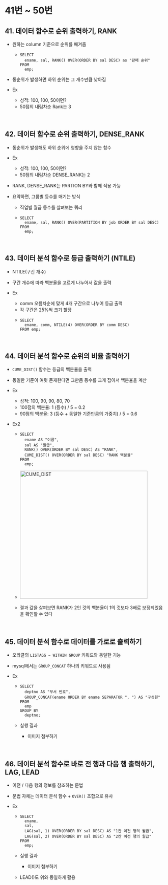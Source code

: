 # 41번 ~ 50번

## 41. 데이터 함수로 순위 출력하기, RANK

- 원하는 column 기준으로 순위를 매겨줌

  - ```mysql
    SELECT
      ename, sal, RANK() OVER(ORDER BY sal DESC) as "판매 순위"
    FROM
      emp;
    ```

- 동순위가 발생하면 하위 순위는 그 개수만큼 낮아짐
- Ex
  - 성적: 100, 100, 50이면?
  - 50점의 내림차순 Rank는 3

<br />

## 42. 데이터 함수로 순위 출력하기, DENSE_RANK

- 동순위가 발생해도 하위 순위에 영향을 주지 않는 함수
- Ex

  - 성적: 100, 100, 50이면?
  - 50점의 내림차순 DENSE_RANK는 2

- RANK, DENSE_RANK는 PARTION BY와 함께 적용 가능
- 요약하면, 그룹별 등수를 매기는 방식

  - 직업별 월급 등수를 살펴보는 쿼리

  - ```mysql
    SELECT
      ename, sal, RANK() OVER(PARTITION BY job ORDER BY sal DESC)
    FROM
      emp;
    ```

<br />

## 43. 데이터 분석 함수로 등급 출력하기 (NTILE)

- NTILE(구간 개수)
- 구간 개수에 따라 백분율을 고르게 나누어서 값을 출력
- Ex

  - comm 오름차순에 맞게 4개 구간으로 나누어 등급 출력
  - 각 구간은 25%씩 크기 할당
  - ```mysql
    SELECT
      ename, comm, NTILE(4) OVER(ORDER BY comm DESC)
    FROM emp;
    ```

<br />

## 44. 데이터 분석 함수로 순위의 비율 출력하기

- `CUME_DIST()` 함수는 등급의 백분율을 출력
- 동일한 기준이 여럿 존재한다면 그만큼 등수를 크게 잡아서 백분율을 계산
- Ex
  - 성적: 100, 90, 90, 80, 70
  - 100점의 백분율: 1 (등수) / 5 = 0.2
  - 90점의 백분율: 3 (등수 + 동일한 기준만큼의 가중치) / 5 = 0.6
- Ex2

  - ```mysql
    SELECT
      ename AS "이름",
      sal AS "월급",
      RANK() OVER(ORDER BY sal DESC) AS "RANK",
      CUME_DIST() OVER(ORDER BY sal DESC) "RANK 백분율"
    FROM
      emp;
    ```

  - <img width="400" alt="CUME_DIST" src="https://github.com/user-attachments/assets/391673a7-0c51-4632-bf6a-1497859052a0" />
  - 결과 값을 살펴보면 RANK가 2인 것의 백분율이 1의 것보다 3배로 보정되었음을 확인할 수 있다

<br/>

## 45. 데이터 분석 함수로 데이터를 가로로 출력하기

- 오라클의 `LISTAGG ~ WITHIN GROUP` 키워드와 동일한 기능
- mysql에서는 `GROUP_CONCAT` 하나의 키워드로 사용됨
- Ex

  - ```mysql
    SELECT
      deptno AS "부서 번호",
      GROUP_CONCAT(ename ORDER BY ename SEPARATOR ", ") AS "구성원"
    FROM
      emp
    GROUP BY
      deptno;
    ```

  - 실행 결과
    - 이미지 첨부하기

<br />

## 46. 데이터 분석 함수로 바로 전 행과 다음 행 출력하기, LAG, LEAD

- 이전 / 다음 행의 정보를 참조하는 문법
- 문법 자체는 데이터 분석 함수 + `OVER()` 조합으로 유사
- Ex

  - ```mysql
    SELECT
      ename,
      sal,
      LAG(sal, 1) OVER(ORDER BY sal DESC) AS "1칸 이전 행의 월급",
      LAG(sal, 2) OVER(ORDER BY sal DESC) AS "2칸 이전 행의 월급"
    FROM
      emp;
    ```

  - 실행 결과

    - 이미지 첨부하기

  - LEAD()도 위와 동일하게 활용

  <br />
